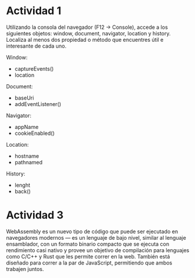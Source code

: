 # Actividad 1

Utilizando la consola del navegador (F12 → Console), accede a los siguientes objetos: window, document, navigator, location y history.
Localiza al menos dos propiedad o método que encuentres útil e interesante de cada uno.

Window:
- captureEvents()
- location

Document:
- baseUri
- addEventListener()

Navigator:
- appName
- cookieEnabled()

Location:
- hostname
- pathnamed

History:
- lenght
- back()

# Actividad 3

WebAssembly es un nuevo tipo de código que puede ser ejecutado en navegadores modernos — es un lenguaje de bajo nivel, similar al lenguaje ensamblador, con un formato binario compacto que se ejecuta con rendimiento casi nativo y provee un objetivo de compilación para lenguajes como C/C++ y Rust que les permite correr en la web. También está diseñado para correr a la par de JavaScript, permitiendo que ambos trabajen juntos.

